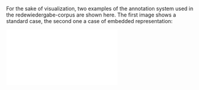 For the sake of visualization, two examples of the annotation system used in the redewiedergabe-corpus are shown here. The first image shows a standard case, the second one a case of embedded representation:

![example1](/resources/docs/img/example_easy.odg)

